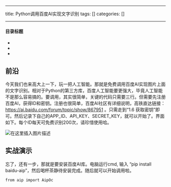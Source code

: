 
--- 
title:  Python调用百度AI实现文字识别 
tags: []
categories: [] 

---


#### 目录标题

  - 
  - 
  - 
 


## 前沿

今天我们也来高大上一下，玩一把人工智能。那就是免费调用百度AI实现图片上面的文字识别。相对于Python的第三方库，百度人工智能要更强大，毕竟人工智能不是那么容易搞的。要调用，其实很简单，关键的代码只需要三行。但需要先注册百度AI，获得ID和密钥。注册也很简单，百度AI社区有详细说明，高铁直达链接：https://ai.baidu.com/forum/topic/show/867951 。只需走到“1.6 获取密钥”即可。然后记录下自己的APP_ID、API_KEY、SECRET_KEY，就可以开始了。界面如下。每个ID每天可免费识别200次，请珍惜使用哈。

<img src="https://img-blog.csdnimg.cn/3bb2dd1d1ae041c39c543f04fd55371e.png" alt="在这里插入图片描述">

## 实战演示

忘了，还有一步，那就是要安装百度AI库。电脑运行cmd, 输入 “pip install baidu-aip”，然后喝杯茶静待安装完成。随后就可以开始调用啦。

```
from aip import AipOc
```
